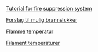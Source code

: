 [Tutorial for fire suppression system](https://www.youtube.com/watch?v=k9tY3FDQ06Q) 

[Forslag til mulig brannslukker](https://www.safefiredirect.co.uk/fire-extinguishers-equipment/abc-powder-fire-extinguishers/4-kg-abc-powder-fire-extinguisher.aspx)

[Flamme temperatur](https://www.safefiredirect.co.uk/fire-extinguishers-equipment/abc-powder-fire-extinguishers/4-kg-abc-powder-fire-extinguisher.aspx)

[Filament temperaturer](https://www.prusa3d.com/material-guides/)
